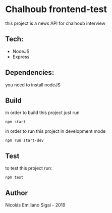 # Chalhoub frontend-test
this project is a news API for chalhoub interview
## Tech: 
* NodeJS
* Express

## Dependencies: 
you need to install nodeJS
## Build

 in order to build this project just run

```
npm start
```

in order to run this project in development mode

```
npm run start-dev
```

## Test

to test this project run:

```
npm test
```

## Author

Nicolás Emiliano Sigal - 2019